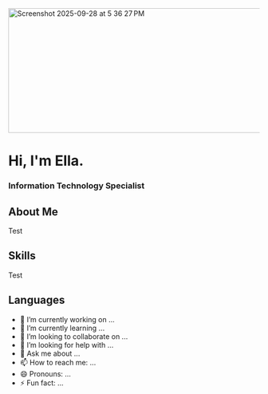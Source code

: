 <img width="811" height="250" alt="Screenshot 2025-09-28 at 5 36 27 PM" src="https://github.com/user-attachments/assets/e3597eb9-0c72-4e63-9bd4-3d225cfd0aa6" />


# Hi,  I'm Ella.
<p>
  <h3>Information Technology Specialist</h3>
</p>


## About Me

Test

## Skills

Test

## Languages



- 🔭 I’m currently working on ...
- 🌱 I’m currently learning ...
- 👯 I’m looking to collaborate on ...
- 🤔 I’m looking for help with ...
- 💬 Ask me about ...
- 📫 How to reach me: ...
- 😄 Pronouns: ...
- ⚡ Fun fact: ...

